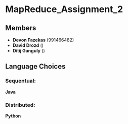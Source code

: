 # MapReduce_Assignment_2
## Members
- **Devon Fazekas** (991466482)
- **David Drozd** ()
- **Ditij Ganguly** ()

## Language Choices
### Sequentual:
**Java**
### Distributed:
**Python**
